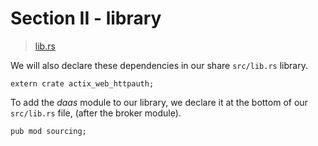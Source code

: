 # Section II - library

> [lib.rs](https://github.com/dsietz/rust-daas/blob/master/src/lib.rs)

We will also declare these dependencies in our share `src/lib.rs` library.

```text
extern crate actix_web_httpauth;
```

To add the _daas_ module to our library, we declare it at the bottom of our `src/lib.rs` file, \(after the broker module\).

```text
pub mod sourcing;
```

